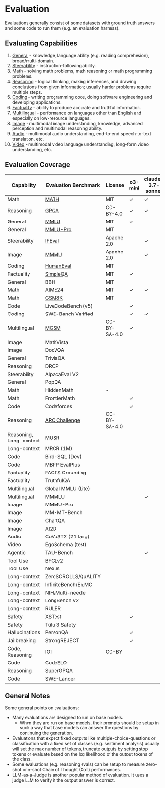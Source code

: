 # Evaluation

Evaluations generally consist of some datasets with ground truth answers and some code to run them (e.g. an evaluation harness).

## Evaluating Capabilities

1. [General](general/) - knowledge, language ability (e.g. reading comprehesion), broad/multi-domain.
2. [Steerability](steerability/) - instruction-following ability.
3. [Math](math/) - solving math problems, math reasoning or math programming problems.
4. [Reasoning](reasoning/) - logical thinking, making inferences, and drawing conclusions from given information; usually harder problems require multiple steps.
5. [Coding](coding/) - writing programming code, doing software engineering and developing applications.
6. [Factuality](factuality/) - ability to produce accurate and truthful information.
7. [Multilingual](multilingual/) - performance on languages other than English and especially on low-resource languages.
8. [Image](image/) - multimodal image understanding, knowledge, advanced perception and multimodal reasoning ability.
9. [Audio](audio/) - multimodal audio understanding, end-to-end speech-to-text translation, etc.
10. [Video](video/) - multimodal video language understanding, long-form video understanding, etc.

## Evaluation Coverage

| Capability              | Evaluation Benchmark | License    | o3-mini | claude-3.7-sonnet | gemini-2.0 | llama-3.3 | grok-2 | mistral-small-3.1 | olmo-2 | openllm-leaderboard |
|-------------------------|----------------------|------------|---------|-------------------|------------|-----------|--------|-------------------|--------|---------------------|
| Math                    | [MATH](math/math.md)                 | MIT        | ✓       | ✓                 | ✓          | ✓         | ✓      | ✓                 | ✓      | ✓                   |
| Reasoning               | [GPQA](reasoning/gpqa.md)                 | CC-BY-4.0  | ✓       | ✓                 | ✓          | ✓         | ✓      | ✓                 |        | ✓                   |
| General                 | [MMLU](general/mmlu.md)                 | MIT        | ✓       |                   |            | ✓         | ✓      | ✓                 | ✓      |                     |
| General                 | [MMLU-Pro](general/mmlu.md)             | MIT        |         |                   | ✓          | ✓         | ✓      | ✓                 |        | ✓                   |
| Steerability            | [IFEval](steerability/ifeval.md)               | Apache 2.0 |         | ✓                 |            | ✓         |        |                   | ✓      | ✓                   |
| Image                   | [MMMU](image/mmmu.md)                 | Apache 2.0           |         | ✓                 | ✓          |           | ✓      | ✓                 |        |                     |
| Coding                  | [HumanEval](coding/humaneval.md)            | MIT           |         |                   |            | ✓         | ✓      | ✓                 |        |                     |
| Factuality              | [SimpleQA](factuality/simpleqa.md)             | MIT           | ✓       |                   | ✓          |           |        | ✓                 |        |                     |
| General                 | [BBH](general/bbh.md)                  | MIT        |         |                   |            |           |        |                   | ✓      | ✓                   |
| Math                    | AIME24               | MIT        | ✓       | ✓                 |            |           |        |                   |        |                     |
| Math                    | [GSM8K](math/gsm8k.md)                | MIT        |         |                   |            | ✓         |        |                   | ✓      |                     |
| Code                    | LiveCodeBench (v5)   |            | ✓       |                   | ✓          |           |        |                   |        |                     |
| Coding                  | SWE-Bench Verified   |            | ✓       | ✓                 |            |           |        |                   |        |                     |
| Multilingual            | [MGSM](multilingual/mgsm.md)                 | CC-BY-SA-4.0            | ✓       |                   |            | ✓         |        |                   |        |                     |
| Image                   | MathVista            |            |         |                   |            |           | ✓      | ✓                 |        |                     |
| Image                   | DocVQA               |            |         |                   |            |           | ✓      | ✓                 |        |                     |
| General                 | TriviaQA             |            |         |                   |            |           |        | ✓                 |        |                     |
| Reasoning               | DROP                 |            |         |                   |            |           |        |                   | ✓      |                     |
| Steerability            | AlpacaEval V2        |            |         |                   |            |           |        |                   | ✓      |                     |
| General                 | PopQA                |            |         |                   |            |           |        |                   | ✓      |                     |
| Math                    | HiddenMath           | -          |         |                   | ✓          |           |        |                   |        |                     |
| Math                    | FrontierMath         |            | ✓       |                   |            |           |        |                   |        |                     |
| Code                    | Codeforces           |            | ✓       |                   |            |           |        |                   |        |                     |
| Reasoning               | [ARC Challenge](reasoning/arc.md)        | CC-BY-SA-4.0           |         |                   |            | ✓         |        |                   |        |                     |
| Reasoning, Long-context | MUSR                 |            |         |                   |            |           |        |                   |        | ✓                   |
| Long-context            | MRCR (1M)            |            |         |                   | ✓          |           |        |                   |        |                     |
| Code                    | Bird-SQL (Dev)       |            |         |                   | ✓          |           |        |                   |        |                     |
| Code                    | MBPP EvalPlus        |            |         |                   |            | ✓         |        |                   |        |                     |
| Factuality              | FACTS Grounding      |            |         |                   | ✓          |           |        |                   |        |                     |
| Factuality              | TruthfulQA           |            |         |                   |            |           |        |                   | ✓      |                     |
| Multilingual            | Global MMLU (Lite)   |            |         |                   | ✓          |           |        |                   |        |                     |
| Multilingual            | MMMLU                |            |         | ✓                 |            |           |        |                   |        |                     |
| Image                   | MMMU-Pro             |            |         |                   |            |           |        | ✓                 |        |                     |
| Image                   | MM-MT-Bench          |            |         |                   |            |           |        | ✓                 |        |                     |
| Image                   | ChartQA              |            |         |                   |            |           |        | ✓                 |        |                     |
| Image                   | AI2D                 |            |         |                   |            |           |        | ✓                 |        |                     |
| Audio                   | CoVoST2 (21 lang)    |            |         |                   | ✓          |           |        |                   |        |                     |
| Video                   | EgoSchema (test)     |            |         |                   | ✓          |           |        |                   |        |                     |
| Agentic                 | TAU-Bench            |            |         | ✓                 |            |           |        |                   |        |                     |
| Tool Use                | BFCLv2               |            |         |                   |            | ✓         |        |                   |        |                     |
| Tool Use                | Nexus                |            |         |                   |            | ✓         |        |                   |        |                     |
| Long-context            | ZeroSCROLLS/QuALITY  |            |         |                   |            | ✓         |        |                   |        |                     |
| Long-context            | InfiniteBench/En.MC  |            |         |                   |            | ✓         |        |                   |        |                     |
| Long-context            | NIH/Multi-needle     |            |         |                   |            | ✓         |        |                   |        |                     |
| Long-context            | LongBench v2         |            |         |                   |            |           |        | ✓                 |        |                     |
| Long-context            | RULER                |            |         |                   |            |           |        | ✓                 |        |                     |
| Safety                  | XSTest               |            | ✓       |                   |            |           |        |                   |        |                     |
| Safety                  | Tülu 3 Safety        |            |         |                   |            |           |        |                   | ✓      |                     |
| Hallucinations          | PersonQA             |            | ✓       |                   |            |           |        |                   |        |                     |
| Jailbreaking            | StrongREJECT         |            | ✓       |                   |            |           |        |                   |        |                     |
| Code, Reasoning         | IOI                  | CC-BY      |         |                   |            |           |        |                   |        |                     |
| Code                    | CodeELO              |            |         |                   |            |           |        |                   |        |                     |
| Reasoning               | SuperGPQA            |            |         |                   |            |           |        |                   |        |                     |
| Code                    | SWE-Lancer           |            |         |                   |            |           |        |                   |        |                     |

## General Notes

Some general points on evaluations:
- Many evaluations are designed to run on base models. 
    - When they are run on base models, their prompts should be setup in such a way that base models can answer the questions by continuing the generation.
- Evaluations that expect fixed outputs like multiple-choice-questions or classification with a fixed set of classes (e.g. sentiment analysis) usually will set the max number of tokens, truncate outputs by setting stop tokens or evaluate based on the log likelihood of the output tokens of the class.
- Some evaluations (e.g. reasoning evals) can be setup to measure zero-shot or n-shot Chain of Thought (CoT) performances.
- LLM-as-a-Judge is another popular method of evaluation. It uses a judge LLM to verify if the output answer is correct.